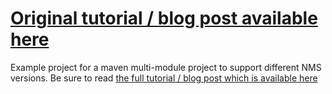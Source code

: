 # [Original tutorial / blog post available here](https://blog.jeff-media.com/maven-multi-module-setup-for-supporting-different-nms-versions/)
Example project for a maven multi-module project to support different NMS versions. Be sure to read [the full tutorial / blog post which is available here](https://blog.jeff-media.com/maven-multi-module-setup-for-supporting-different-nms-versions/)
